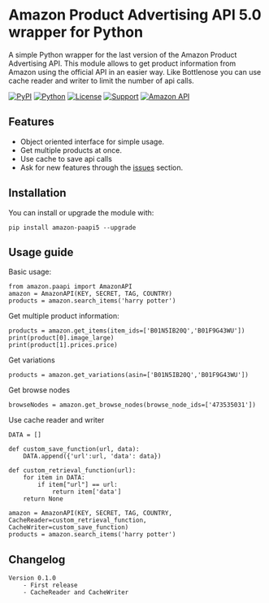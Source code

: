 Amazon Product Advertising API 5.0 wrapper for Python
=======================================================
A simple Python wrapper for the last version of the Amazon Product Advertising API. This module allows to get product information from Amazon using the official API in an easier way.
Like Bottlenose you can use cache reader and writer to limit the number of api calls.

[![PyPI](https://img.shields.io/pypi/v/amazon-paapi5?color=%231182C2&label=PyPI)](https://pypi.org/project/amazon-paapi5/)
[![Python](https://img.shields.io/github/pipenv/locked/python-version/alefiori82/amazon-paapi5/master?label=python)](https://www.python.org/)
[![License](https://img.shields.io/badge/License-GPL--3.0-%23e83633)](https://github.com/alefiori82/amazon-paapi5/blob/master/LICENSE)
[![Support](https://img.shields.io/badge/Support-Good-brightgreen)](https://github.com/alefiori82/amazon-paapi5/issues)
[![Amazon API](https://img.shields.io/badge/Amazon%20API-5.0-%23FD9B15)](https://webservices.amazon.com/paapi5/documentation/)


Features
--------

* Object oriented interface for simple usage.
* Get multiple products at once.
* Use cache to save api calls
* Ask for new features through the [issues](https://github.com/alefiori82/amazon-paapi5/issues) section.

Installation
-------------

You can install or upgrade the module with:

    pip install amazon-paapi5 --upgrade

Usage guide
-----------
Basic usage:

    from amazon.paapi import AmazonAPI
    amazon = AmazonAPI(KEY, SECRET, TAG, COUNTRY)
    products = amazon.search_items('harry potter')

Get multiple product information:

    products = amazon.get_items(item_ids=['B01N5IB20Q','B01F9G43WU'])
    print(product[0].image_large)
    print(product[1].prices.price)


Get variations

    products = amazon.get_variations(asin=['B01N5IB20Q','B01F9G43WU'])

Get browse nodes

    browseNodes = amazon.get_browse_nodes(browse_node_ids=['473535031'])

Use cache reader and writer

    DATA = []
    
    def custom_save_function(url, data): 
        DATA.append({'url':url, 'data': data}) 
    
    def custom_retrieval_function(url): 
        for item in DATA: 
            if item["url"] == url: 
                return item['data'] 
        return None
    
    amazon = AmazonAPI(KEY, SECRET, TAG, COUNTRY, CacheReader=custom_retrieval_function, CacheWriter=custom_save_function) 
    products = amazon.search_items('harry potter')


Changelog
-------------

    Version 0.1.0
        - First release
        - CacheReader and CacheWriter
        

    
